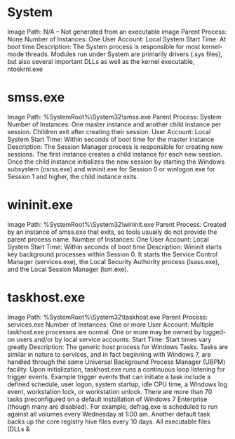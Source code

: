 # System

Image Path: N/A – Not generated from an executable image
Parent Process: None
Number of Instances: One
User Account: Local System
Start Time: At boot time
Description: The System process is responsible for most kernel-mode threads.
Modules run under System are primarily drivers (.sys files), but also several
important DLLs as well as the kernel executable, ntoskrnl.exe

# smss.exe

Image Path: %SystemRoot%\System32\smss.exe
Parent Process: System
Number of Instances: One master instance and another child
instance per session. Children exit after creating their session.
User Account: Local System
Start Time: Within seconds of boot time for the master instance
Description: The Session Manager process is responsible for creating new sessions.
The first instance creates a child instance for each new session. Once the child instance
initializes the new session by starting the Windows subsystem (csrss.exe) and
wininit.exe for Session 0 or winlogon.exe for Session 1 and higher, the
child instance exits.

# wininit.exe

Image Path: %SystemRoot%\System32\wininit.exe
Parent Process: Created by an instance of smss.exe that exits,
so tools usually do not provide the parent process name.
Number of Instances: One
User Account: Local System
Start Time: Within seconds of boot time
Description: Wininit starts key background processes within Session 0. It starts
the Service Control Manager (services.exe), the Local Security Authority process
(lsass.exe), and the Local Session Manager (lsm.exe).

# taskhost.exe

Image Path: %SystemRoot%\System32\taskhost.exe
Parent Process: services.exe
Number of Instances: One or more
User Account: Multiple taskhost.exe processes are normal. One or
more may be owned by logged-on users and/or by local service accounts.
Start Time: Start times vary greatly
Description: The generic host process for Windows Tasks. Tasks are similar
in nature to services, and in fact beginning with Windows 7, are handled through
the same Universal Background Process Manager (UBPM) facility. Upon initialization,
taskhost.exe runs a continuous loop listening for trigger events. Example
trigger events that can initiate a task include a defined schedule, user logon, system
startup, idle CPU time, a Windows log event, workstation lock, or workstation unlock.
There are more than 70 tasks preconfigured on a default installation of Windows 7
Enterprise (though many are disabled). For example, defrag.exe is scheduled to run
against all volumes every Wednesday at 1:00 am. Another default task backs up the
core registry hive files every 10 days. All executable files (DLLs & 
